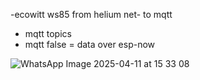 -ecowitt ws85 from helium net- to mqtt
- mqtt topics
- mqtt false = data over esp-now

![WhatsApp Image 2025-04-11 at 15 33 08](https://github.com/user-attachments/assets/16348f8a-4077-4ad2-bee3-71214d4a8f9c)
